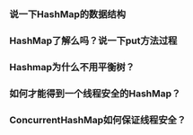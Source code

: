 ### 说一下HashMap的数据结构

### HashMap了解么吗？说一下put方法过程

### Hashmap为什么不用平衡树？


### 如何才能得到一个线程安全的HashMap？

### ConcurrentHashMap如何保证线程安全？